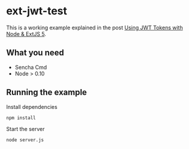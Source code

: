 # ext-jwt-test

This is a working example explained in the post [Using JWT Tokens with Node & ExtJS 5](http://elmasse.github.io/nodejs/using-jwt-with-extjs.html).

## What you need

- Sencha Cmd 
- Node > 0.10

## Running the example

Install dependencies

```
npm install

```

Start the server

```
node server.js

```
